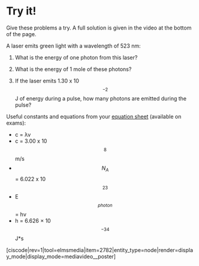 # Try it!

Give these problems a try.  A full solution is given in the video at the bottom of the page.  

A laser emits green light with a wavelength of 523 nm:

1. What is the energy of one photon from this laser? 

2. What is the energy of 1 mole of these photons?

3. If the laser emits 1.30 x 10$$^{-2}$$ J of energy during a pulse, how many photons are emitted during the pulse? 

Useful constants and equations from your [equation sheet](https://media.ed.science.psu.edu/sites/media/ed/files/documents/110-data.pdf) (available on exams):
* c = λν
* c = 3.00 x 10$$^8$$ m/s
* $$N_A$$ = 6.022 x 10$$^{23}$$ 
* E$$_{photon}$$ = hν
* h = 6.626 × 10$$^{−34}$$ J*s


<media-video>[ciscode|rev=1|tool=elmsmedia|item=2782|entity_type=node|render=display_mode|display_mode=mediavideo__poster]</media-video>

<houck-math> </houck-math>
